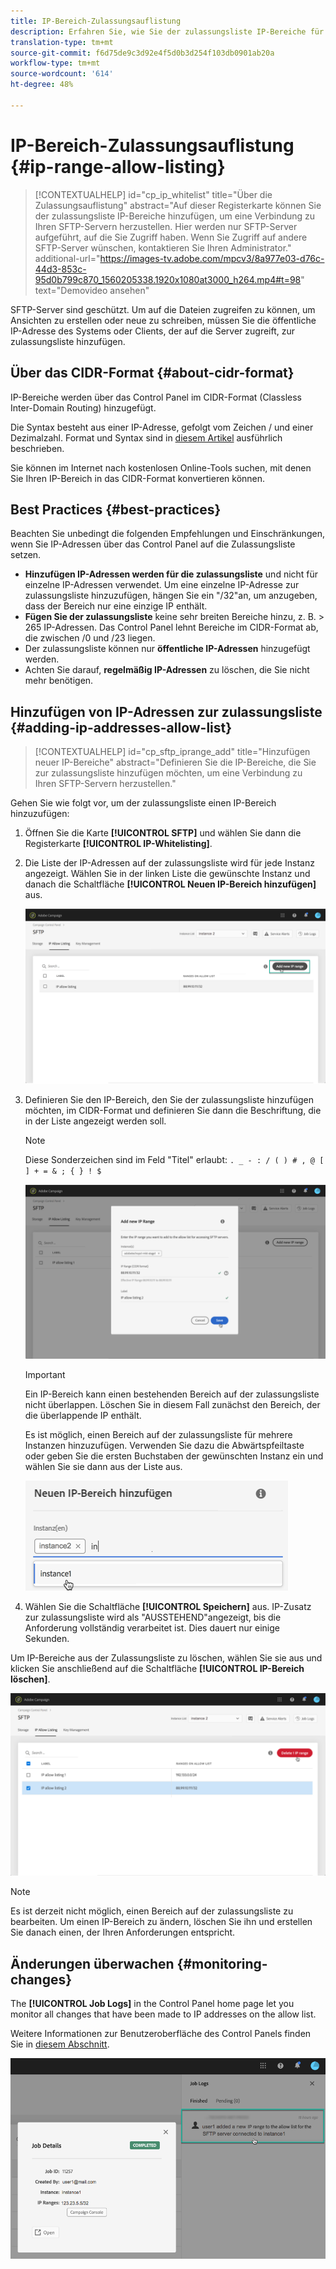 ```yaml
---
title: IP-Bereich-Zulassungsauflistung
description: Erfahren Sie, wie Sie der zulassungsliste IP-Bereiche für den Zugriff auf SFTP-Server hinzufügen
translation-type: tm+mt
source-git-commit: f6d75de9c3d92e4f5d0b3d254f103db0901ab20a
workflow-type: tm+mt
source-wordcount: '614'
ht-degree: 48%

---
```



# IP-Bereich-Zulassungsauflistung {#ip-range-allow-listing}

>[!CONTEXTUALHELP]
>id="cp_ip_whitelist"
>title="Über die Zulassungsauflistung"
>abstract="Auf dieser Registerkarte können Sie der zulassungsliste IP-Bereiche hinzufügen, um eine Verbindung zu Ihren SFTP-Servern herzustellen. Hier werden nur SFTP-Server aufgeführt, auf die Sie Zugriff haben. Wenn Sie Zugriff auf andere SFTP-Server wünschen, kontaktieren Sie Ihren Administrator."
>additional-url="https://images-tv.adobe.com/mpcv3/8a977e03-d76c-44d3-853c-95d0b799c870_1560205338.1920x1080at3000_h264.mp4#t=98" text="Demovideo ansehen"

SFTP-Server sind geschützt. Um auf die Dateien zugreifen zu können, um Ansichten zu erstellen oder neue zu schreiben, müssen Sie die öffentliche IP-Adresse des Systems oder Clients, der auf die Server zugreift, zur zulassungsliste hinzufügen.

## Über das CIDR-Format {#about-cidr-format}

IP-Bereiche werden über das Control Panel im CIDR-Format (Classless Inter-Domain Routing) hinzugefügt.

Die Syntax besteht aus einer IP-Adresse, gefolgt vom Zeichen / und einer Dezimalzahl. Format und Syntax sind in [diesem Artikel](https://whatismyipaddress.com/cidr) ausführlich beschrieben.

Sie können im Internet nach kostenlosen Online-Tools suchen, mit denen Sie Ihren IP-Bereich in das CIDR-Format konvertieren können.

## Best Practices {#best-practices}

Beachten Sie unbedingt die folgenden Empfehlungen und Einschränkungen, wenn Sie IP-Adressen über das Control Panel auf die Zulassungsliste setzen.

* **Hinzufügen IP-Adressen werden für die zulassungsliste** und nicht für einzelne IP-Adressen verwendet. Um eine einzelne IP-Adresse zur zulassungsliste hinzuzufügen, hängen Sie ein &quot;/32&quot;an, um anzugeben, dass der Bereich nur eine einzige IP enthält.
* **Fügen Sie der zulassungsliste** keine sehr breiten Bereiche hinzu, z. B. > 265 IP-Adressen. Das Control Panel lehnt Bereiche im CIDR-Format ab, die zwischen /0 und /23 liegen.
* Der zulassungsliste können nur **öffentliche IP-Adressen** hinzugefügt werden.
* Achten Sie darauf, **regelmäßig IP-Adressen** zu löschen, die Sie nicht mehr benötigen.

## Hinzufügen von IP-Adressen zur zulassungsliste {#adding-ip-addresses-allow-list}

>[!CONTEXTUALHELP]
>id="cp_sftp_iprange_add"
>title="Hinzufügen neuer IP-Bereiche"
>abstract="Definieren Sie die IP-Bereiche, die Sie zur zulassungsliste hinzufügen möchten, um eine Verbindung zu Ihren SFTP-Servern herzustellen."

Gehen Sie wie folgt vor, um der zulassungsliste einen IP-Bereich hinzuzufügen:

1. Öffnen Sie die Karte **[!UICONTROL SFTP]** und wählen Sie dann die Registerkarte **[!UICONTROL IP-Whitelisting]**.
1. Die Liste der IP-Adressen auf der zulassungsliste wird für jede Instanz angezeigt. Wählen Sie in der linken Liste die gewünschte Instanz und danach die Schaltfläche **[!UICONTROL Neuen IP-Bereich hinzufügen]** aus.

   ![](assets/control_panel_add_range.png)

1. Definieren Sie den IP-Bereich, den Sie der zulassungsliste hinzufügen möchten, im CIDR-Format und definieren Sie dann die Beschriftung, die in der Liste angezeigt werden soll.

   >[!NOTE]
   >
   >Diese Sonderzeichen sind im Feld &quot;Titel&quot; erlaubt:
   > `. _ - : / ( ) # , @ [ ] + = & ; { } ! $`

   ![](assets/control_panel_add_range2.png)

   >[!IMPORTANT]
   >
   >Ein IP-Bereich kann einen bestehenden Bereich auf der zulassungsliste nicht überlappen. Löschen Sie in diesem Fall zunächst den Bereich, der die überlappende IP enthält.
   >
   >Es ist möglich, einen Bereich auf der zulassungsliste für mehrere Instanzen hinzuzufügen. Verwenden Sie dazu die Abwärtspfeiltaste oder geben Sie die ersten Buchstaben der gewünschten Instanz ein und wählen Sie sie dann aus der Liste aus.

   ![](assets/control_panel_add_range3.png)

1. Wählen Sie die Schaltfläche **[!UICONTROL Speichern]** aus. IP-Zusatz zur zulassungsliste wird als &quot;AUSSTEHEND&quot;angezeigt, bis die Anforderung vollständig verarbeitet ist. Dies dauert nur einige Sekunden.

Um IP-Bereiche aus der Zulassungsliste zu löschen, wählen Sie sie aus und klicken Sie anschließend auf die Schaltfläche **[!UICONTROL IP-Bereich löschen]**.

![](assets/control_panel_delete_range2.png)

>[!NOTE]
>
>Es ist derzeit nicht möglich, einen Bereich auf der zulassungsliste zu bearbeiten. Um einen IP-Bereich zu ändern, löschen Sie ihn und erstellen Sie danach einen, der Ihren Anforderungen entspricht.

## Änderungen überwachen {#monitoring-changes}

The **[!UICONTROL Job Logs]** in the Control Panel home page let you monitor all changes that have been made to IP addresses on the allow list.

Weitere Informationen zur Benutzeroberfläche des Control Panels finden Sie in [diesem Abschnitt](../../discover/using/discovering-the-interface.md).

![](assets/control_panel_ip_log.png)
